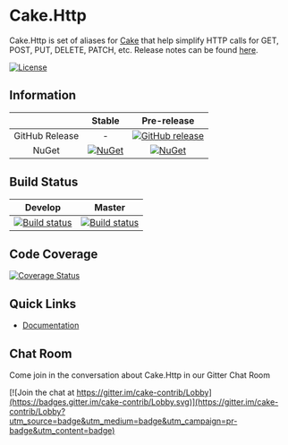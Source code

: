 # Cake.Http

Cake.Http is set of aliases for [Cake](http://cakebuild.net/) that help simplify HTTP calls for GET, POST, PUT, DELETE, PATCH, etc.
Release notes can be found [here](https://github.com/cake-contrib/Cake.Http/releases).

[![License](http://img.shields.io/:license-mit-blue.svg)](http://cake-contrib.mit-license.org)

## Information

| |Stable|Pre-release|
|:--:|:--:|:--:|
|GitHub Release|-|[![GitHub release](https://img.shields.io/github/release/cake-contrib/Cake.Http.svg)](https://github.com/cake-contrib/Cake.Http/releases/latest)|
|NuGet|[![NuGet](https://img.shields.io/nuget/v/Cake.Http.svg)](https://www.nuget.org/packages/Cake.Http)|[![NuGet](https://img.shields.io/nuget/vpre/Cake.Http.svg)](https://www.nuget.org/packages/Cake.Http)|

## Build Status

|Develop|Master|
|:--:|:--:|
|[![Build status](https://ci.appveyor.com/api/projects/status/veoopwkay926jcqa/branch/develop?svg=true)](https://ci.appveyor.com/project/cakecontrib/cake-http/branch/develop)|[![Build status](https://ci.appveyor.com/api/projects/status/veoopwkay926jcqa/branch/develop?svg=true)](https://ci.appveyor.com/project/cakecontrib/cake-http/branch/master)|

## Code Coverage

[![Coverage Status](https://coveralls.io/repos/github/cake-contrib/Cake.Http/badge.svg?branch=develop)](https://coveralls.io/github/cake-contrib/Cake.Http?branch=develop)

## Quick Links

- [Documentation](https://cake-contrib.github.io/Cake.Http)

## Chat Room

Come join in the conversation about Cake.Http in our Gitter Chat Room

[![Join the chat at https://gitter.im/cake-contrib/Lobby](https://badges.gitter.im/cake-contrib/Lobby.svg)](https://gitter.im/cake-contrib/Lobby?utm_source=badge&utm_medium=badge&utm_campaign=pr-badge&utm_content=badge)
